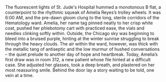 The fluorescent lights of St. Jude's Hospital hummed a monotonous B flat, a counterpoint to the rhythmic squeak of Amelia Reyes’s trolley wheels.  It was 6:00 AM, and the pre-dawn gloom clung to the long, sterile corridors of the Hematology ward. Amelia, her name tag pinned neatly to her crisp white coat, pushed her phlebotomy cart with practiced ease, the vials and needles clinking softly within.  Outside, the Chicago sky was beginning to bleed into a bruised purple, hinting at the winter sunrise struggling to break through the heavy clouds. The air within the ward, however, was thick with the metallic tang of antiseptic and the low murmur of hushed conversations – the quiet prelude to another day of hope and heartbreak.  Today, Amelia’s first draw was in room 312, a new patient whose file hinted at a difficult case.  She adjusted her glasses, took a deep breath, and plastered on her most reassuring smile.  Behind the door lay a story waiting to be told, one vein at a time.
